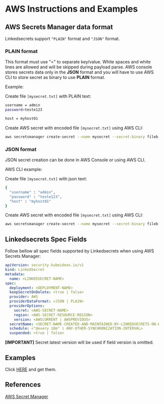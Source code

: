 # AWS Instructions and Examples

## AWS Secrets Manager data format

Linkedsecrets support `"PLAIN"` format and `"JSON"` format.

### PLAIN format

This format must use "=" to separate key/value. White spaces and white lines are allowed and will be skipped during payload parse. AWS console stores secrets data only in the **JSON** format and  you will have to use AWS CLI to store secret as binary to use **PLAIN** format.

Example:

Create file `[mysecret.txt]` with PLAIN text:

```bash
username = admin
password=teste123

host = myhost01
```

Create AWS secret with encoded file `[mysecret.txt]` using AWS CLI:

```bash
aws secretsmanager create-secret --name mysecret --secret-binary fileb://mysecret.txt
```

### JSON format

JSON secret creation can be done in AWS Console or using AWS CLI.

AWS CLI example:

Create file `[mysecret.txt]` with json text:

```bash
{
  "username" : "admin",
  "password" : "teste123",
  "host" : "myhost01"
}
```

Create AWS secret with encoded file `[mysecret.txt]` using AWS CLI:

```bash
aws secretsmanager create-secret --name mysecret --secret-binary fileb://mysecret.txt
```

## Linkedsecrets Spec Fields

Follow bellow all spec fields supported by Linkedsecrets when using AWS Secrets Manager:

``` yaml
apiVersion: security.kubeideas.io/v1
kind: LinkedSecret
metadata:
  name: <LINKEDSECRET-NAME>
spec:
  deployment: <DEPLOYMENT-NAME>
  keepSecretOnDelete: <true | false>
  provider: AWS
  providerDataFormat: <JSON | PLAIN>
  providerOptions:
    secret: <AWS-SECRET-NAME>
    region: <AWS-SECRET-RESOURCE-REGION>
    version: <AWSCURRENT | AWSPREVIOUS> 
  secretName: <SECRET-NAME-CREATED-AND-MAINTAINED-BY-LINKEDSECRETS-ON-KUBERNETES>
  schedule: <"@every 10m" | ANY-OTHER-SYNCHRONIZATION-INTERVAL>
  suspended: <true | false>
```

**[IMPORTANT]** Secret latest version will be used if field version is omitted.

## Examples

Click [HERE](https://kubeideas.github.io/linkedsecrets/examples.zip) and get them.

## References

[AWS Secret Manager](https://docs.aws.amazon.com/secretsmanager/latest/userguide/getting-started.html)
